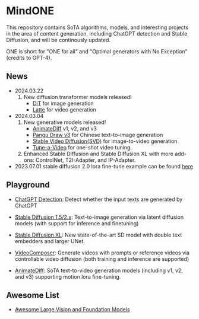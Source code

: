 # MindONE

This repository contains SoTA algorithms, models, and interesting projects in the area of content generation, including ChatGPT detection and Stable Diffusion, and will be continously updated.

ONE is short for "ONE for all" and "Optimal generators with No Exception" (credits to GPT-4).
## News
- 2024.03.22
    1. New diffusion transformer models released!
        - [DiT](examples/dit) for image generation
        - [Latte](examples/latte) for video generation
- 2024.03.04
    1. New generative models released!
        - [AnimateDiff](examples/animatediff) v1, v2, and v3
        - [Pangu Draw v3](examples/pangu_draw_v3) for Chinese text-to-image generation
        - [Stable Video Diffusion(SVD)](examples/svd) for image-to-video generation
        - [Tune-a-Video](examples/tuneavideo) for one-shot video tuning.
    2. Enhanced Stable Diffusion and Stable Diffusion XL with more add-ons: ControlNet, T2I-Adapter, and IP-Adapter.
- 2023.07.01 stable diffusion 2.0 lora fine-tune example can be found [here](https://github.com/mindspore-lab/mindone/blob/master/examples/stable_diffusion_v2/lora_finetune.md)

## Playground

- [ChatGPT Detection](examples/detect_chatgpt): Detect whether the input texts are generated by ChatGPT

- [Stable Diffusion 1.5/2.x](examples/stable_diffusion_v2): Text-to-image generation via latent diffusion models (with support for inference and finetuning)

- [Stable Diffusion XL](examples/stable_diffusion_xl): New state-of-the-art SD model with double text embedders and larger UNet.

- [VideoComposer](examples/videocomposer): Generate videos with prompts or reference videos via controllable video diffusion (both training and inference are supported)

- [AnimateDiff](examples/animatediff): SoTA text-to-video generation models (including v1, v2, and v3) supporting motion lora fine-tuning.


## Awesome List

- [Awesome Large Vision and Foundation Models](awesome_vision.md)
